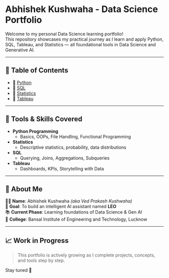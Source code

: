 # Abhishek Kushwaha - Data Science Portfolio

Welcome to my personal Data Science learning portfolio!  
This repository showcases my practical journey as I learn and apply Python, SQL, Tableau, and Statistics — all foundational tools in Data Science and Generative AI.

---

## 🚀 Table of Contents

- 📁 [Python](./Python)
- 📁 [SQL](./SQL)
- 📁 [Statistics](./Statistics)
- 📁 [Tableau](./Tableau)

---

## 🧠 Tools & Skills Covered

- **Python Programming**
  - Basics, OOPs, File Handling, Functional Programming
- **Statistics**
  - Descriptive statistics, probability, data distributions
- **SQL**
  - Querying, Joins, Aggregations, Subqueries
- **Tableau**
  - Dashboards, KPIs, Storytelling with Data

---

## 📌 About Me

👨‍💻 **Name**: Abhishek Kushwaha *(aka Ved Prakash Kushwaha)*  
🎯 **Goal**: To build an intelligent AI assistant named **LEO**  
📚 **Current Phase**: Learning foundations of Data Science & Gen AI  
📍 **College**: Bansal Institute of Engineering and Technology, Lucknow

---

## 📈 Work in Progress

> This portfolio is actively growing as I complete projects, concepts, and tools step by step.

Stay tuned 🚀
